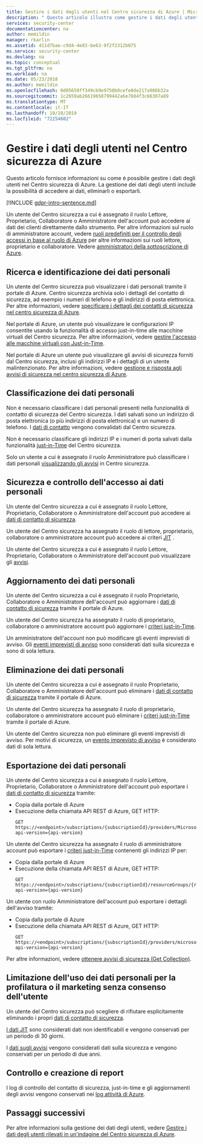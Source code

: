 ```yaml
---
title: Gestire i dati degli utenti nel Centro sicurezza di Azure | Microsoft Docs
description: " Questo articolo illustra come gestire i dati degli utenti nel Centro sicurezza di Azure. "
services: security-center
documentationcenter: na
author: memildin
manager: rkarlin
ms.assetid: 411d7bae-c9d4-4e83-be63-9f2f2312b075
ms.service: security-center
ms.devlang: na
ms.topic: conceptual
ms.tgt_pltfrm: na
ms.workload: na
ms.date: 05/23/2018
ms.author: memildin
ms.openlocfilehash: 0d05650ff349cb9e9750b0cefe0de217a986b32a
ms.sourcegitcommit: 1c2659ab26619658799442a6e7604f3c66307a89
ms.translationtype: MT
ms.contentlocale: it-IT
ms.lasthandoff: 10/10/2019
ms.locfileid: "72254602"
---
```

# <a name="manage-user-data-in-azure-security-center"></a>Gestire i dati degli utenti nel Centro sicurezza di Azure
Questo articolo fornisce informazioni su come è possibile gestire i dati degli utenti nel Centro sicurezza di Azure. La gestione dei dati degli utenti include la possibilità di accedere ai dati, eliminarli o esportarli.

[!INCLUDE [gdpr-intro-sentence.md](../../includes/gdpr-intro-sentence.md)]

Un utente del Centro sicurezza a cui è assegnato il ruolo Lettore, Proprietario, Collaboratore o Amministratore dell'account può accedere ai dati dei clienti direttamente dallo strumento. Per altre informazioni sul ruolo di amministratore account, vedere [ruoli predefiniti per il controllo degli accessi in base al ruolo di Azure](../role-based-access-control/built-in-roles.md) per altre informazioni sui ruoli lettore, proprietario e collaboratore. Vedere [amministratori della sottoscrizione di Azure](../billing/billing-add-change-azure-subscription-administrator.md).

## <a name="searching-for-and-identifying-personal-data"></a>Ricerca e identificazione dei dati personali
Un utente del Centro sicurezza può visualizzare i dati personali tramite il portale di Azure. Centro sicurezza archivia solo i dettagli del contatto di sicurezza, ad esempio i numeri di telefono e gli indirizzi di posta elettronica. Per altre informazioni, vedere [specificare i dettagli dei contatti di sicurezza nel centro sicurezza di Azure](security-center-provide-security-contact-details.md).

Nel portale di Azure, un utente può visualizzare le configurazioni IP consentite usando la funzionalità di accesso just-in-time alle macchine virtuali del Centro sicurezza. Per altre informazioni, vedere [gestire l'accesso alle macchine virtuali con Just-in-Time](security-center-just-in-time.md).

Nel portale di Azure un utente può visualizzare gli avvisi di sicurezza forniti dal Centro sicurezza, inclusi gli indirizzi IP e i dettagli di un utente malintenzionato. Per altre informazioni, vedere [gestione e risposta agli avvisi di sicurezza nel centro sicurezza di Azure](security-center-managing-and-responding-alerts.md).

## <a name="classifying-personal-data"></a>Classificazione dei dati personali
Non è necessario classificare i dati personali presenti nella funzionalità di contatto di sicurezza del Centro sicurezza. I dati salvati sono un indirizzo di posta elettronica (o più indirizzi di posta elettronica) e un numero di telefono. I [dati di contatto](security-center-provide-security-contact-details.md) vengono convalidati dal Centro sicurezza.

Non è necessario classificare gli indirizzi IP e i numeri di porta salvati dalla funzionalità [just-in-Time](security-center-just-in-time.md) del Centro sicurezza.

Solo un utente a cui è assegnato il ruolo Amministratore può classificare i dati personali [visualizzando gli avvisi](security-center-managing-and-responding-alerts.md) in Centro sicurezza.

## <a name="securing-and-controlling-access-to-personal-data"></a>Sicurezza e controllo dell'accesso ai dati personali
Un utente del Centro sicurezza a cui è assegnato il ruolo Lettore, Proprietario, Collaboratore o Amministratore dell'account può accedere ai [dati di contatto di sicurezza](security-center-provide-security-contact-details.md).

Un utente del Centro sicurezza ha assegnato il ruolo di lettore, proprietario, collaboratore o amministratore account può accedere ai criteri [JIT](security-center-just-in-time.md) .

Un utente del Centro sicurezza a cui è assegnato il ruolo Lettore, Proprietario, Collaboratore o Amministratore dell'account può visualizzare gli [avvisi](security-center-managing-and-responding-alerts.md).

## <a name="updating-personal-data"></a>Aggiornamento dei dati personali
Un utente del Centro sicurezza a cui è assegnato il ruolo Proprietario, Collaboratore o Amministratore dell'account può aggiornare i [dati di contatto di sicurezza](security-center-provide-security-contact-details.md) tramite il portale di Azure.

Un utente del Centro sicurezza ha assegnato il ruolo di proprietario, collaboratore o amministratore account può aggiornare i [criteri just-in-Time](security-center-just-in-time.md).

Un amministratore dell'account non può modificare gli eventi imprevisti di avviso. Gli [eventi imprevisti di avviso](security-center-managing-and-responding-alerts.md) sono considerati dati sulla sicurezza e sono di sola lettura.

## <a name="deleting-personal-data"></a>Eliminazione dei dati personali
Un utente del Centro sicurezza a cui è assegnato il ruolo Proprietario, Collaboratore o Amministratore dell'account può eliminare i [dati di contatto di sicurezza](security-center-provide-security-contact-details.md) tramite il portale di Azure.

Un utente del Centro sicurezza ha assegnato il ruolo di proprietario, collaboratore o amministratore account può eliminare i [criteri just-in-Time](security-center-just-in-time.md) tramite il portale di Azure.

Un utente del Centro sicurezza non può eliminare gli eventi imprevisti di avviso. Per motivi di sicurezza, un [evento imprevisto di avviso](security-center-managing-and-responding-alerts.md) è considerato dati di sola lettura.

## <a name="exporting-personal-data"></a>Esportazione dei dati personali
Un utente del Centro sicurezza a cui è assegnato il ruolo Lettore, Proprietario, Collaboratore o Amministratore dell'account può esportare i [dati di contatto di sicurezza](security-center-provide-security-contact-details.md) tramite:

- Copia dalla portale di Azure
- Esecuzione della chiamata API REST di Azure, GET HTTP:
  ```HTTP
  GET https://<endpoint>/subscriptions/{subscriptionId}/providers/Microsoft.Security/securityContacts?api-version={api-version}
  ```

Un utente del Centro sicurezza ha assegnato il ruolo di amministratore account può esportare i [criteri just-in-Time](security-center-just-in-time.md) contenenti gli indirizzi IP per:

- Copia dalla portale di Azure
- Esecuzione della chiamata API REST di Azure, GET HTTP:
  ```HTTP
  GET https://<endpoint>/subscriptions/{subscriptionId}/resourceGroups/{resourceGroup}/providers/Microsoft.Security/locations/{location}/jitNetworkAccessPolicies/default?api-version={api-version}
  ```

Un utente con ruolo Amministratore dell'account può esportare i dettagli dell'avviso tramite:

- Copia dalla portale di Azure
- Esecuzione della chiamata API REST di Azure, GET HTTP:
  ```HTTP
  GET https://<endpoint>/subscriptions/{subscriptionId}/providers/microsoft.Security/alerts?api-version={api-version}
  ```

Per altre informazioni, vedere [ottenere avvisi di sicurezza (Get Collection)](https://msdn.microsoft.com/library/mt704050.aspx).

## <a name="restricting-the-use-of-personal-data-for-profiling-or-marketing-without-consent"></a>Limitazione dell'uso dei dati personali per la profilatura o il marketing senza consenso dell'utente
Un utente del Centro sicurezza può scegliere di rifiutare esplicitamente eliminando i propri [dati di contatto di sicurezza](security-center-provide-security-contact-details.md).

[I dati JIT](security-center-just-in-time.md) sono considerati dati non identificabili e vengono conservati per un periodo di 30 giorni.

I [dati sugli avvisi](security-center-managing-and-responding-alerts.md) vengono considerati dati sulla sicurezza e vengono conservati per un periodo di due anni.

## <a name="auditing-and-reporting"></a>Controllo e creazione di report
I log di controllo del contatto di sicurezza, just-in-time e gli aggiornamenti degli avvisi vengono conservati nei [log attività di Azure](../azure-monitor/platform/activity-logs-overview.md).

## <a name="next-steps"></a>Passaggi successivi
Per altre informazioni sulla gestione dei dati degli utenti, vedere [Gestire i dati degli utenti rilevati in un'indagine del Centro sicurezza di Azure](security-center-investigation-user-data.md).
